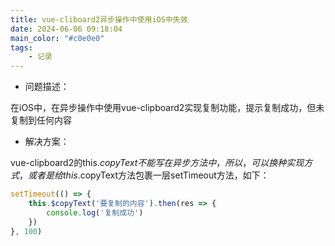 ```yaml
---
title: vue-cliboard2异步操作中使用iOS中失效
date: 2024-06-06 09:18:04
main_color: "#c0e0e0"
tags:
	- 记录
---
```


- 问题描述：

在iOS中，在异步操作中使用vue-clipboard2实现复制功能，提示复制成功，但未复制到任何内容


- 解决方案：

vue-clipboard2的this.$copyText不能写在异步方法中，所以，可以换种实现方式，或者是给this.$copyText方法包裹一层setTimeout方法，如下：

```javascript
setTimeout(() => {
	this.$copyText('要复制的内容').then(res => {
		console.log('复制成功')
	})
}, 100)
```